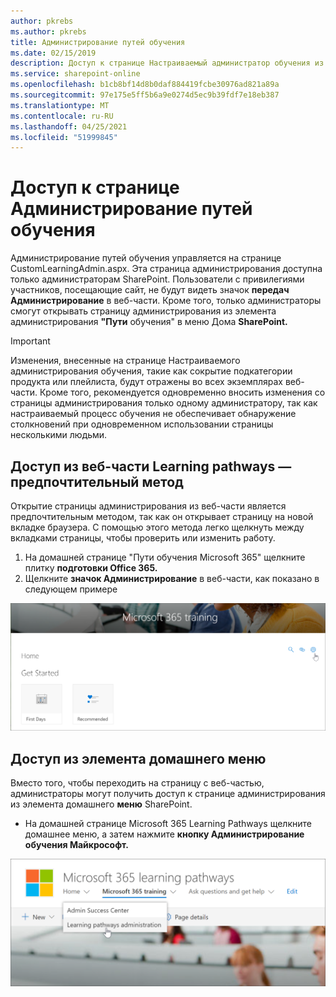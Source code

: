 ```yaml
---
author: pkrebs
ms.author: pkrebs
title: Администрирование путей обучения
ms.date: 02/15/2019
description: Доступ к странице Настраиваемый администратор обучения из веб-части или меню
ms.service: sharepoint-online
ms.openlocfilehash: b1cb8bf14d8b0daf884419fcbe30976ad821a89a
ms.sourcegitcommit: 97e175e5ff5b6a9e0274d5ec9b39fdf7e18eb387
ms.translationtype: MT
ms.contentlocale: ru-RU
ms.lasthandoff: 04/25/2021
ms.locfileid: "51999845"
---
```

# <a name="access-the-learning-pathways-administration-page"></a>Доступ к странице Администрирование путей обучения

Администрирование путей обучения управляется на странице CustomLearningAdmin.aspx. Эта страница администрирования доступна только администраторам SharePoint. Пользователи с привилегиями участников, посещающие сайт, не будут видеть значок **передач Администрирование** в веб-части. Кроме того, только администраторы смогут открывать страницу администрирования из элемента администрирования **"Пути** обучения" в меню Дома **SharePoint.** 

> [!IMPORTANT]
> Изменения, внесенные на странице Настраиваемого администрирования обучения, такие как сокрытие подкатегории продукта или плейлиста, будут отражены во всех экземплярах веб-части. Кроме того, рекомендуется одновременно вносить изменения со страницы администрирования только одному администратору, так как настраиваемый процесс обучения не обеспечивает обнаружение столкновений при одновременном использовании страницы несколькими людьми.  

## <a name="access-from-the-learning-pathways-web-part---preferred-method"></a>Доступ из веб-части Learning pathways — предпочтительный метод
Открытие страницы администрирования из веб-части является предпочтительным методом, так как он открывает страницу на новой вкладке браузера. С помощью этого метода легко щелкнуть между вкладками страницы, чтобы проверить или изменить работу.  

1. На домашней странице "Пути  обучения Microsoft 365" щелкните плитку **подготовки Office 365.**
2. Щелкните **значок Администрирование** в веб-части, как показано в следующем примере  

![cg-adminaccbtn.png](media/cg-adminaccbtn.png)

## <a name="access-from-the-home-menu-item"></a>Доступ из элемента домашнего меню
Вместо того, чтобы переходить на страницу с веб-частью, администраторы могут получить доступ к странице администрирования из элемента домашнего **меню** SharePoint. 

- На домашней странице Microsoft 365 Learning  Pathways щелкните домашнее меню, а затем нажмите **кнопку Администрирование обучения Майкрософт.**

![cg-adminaccmenu.png](media/cg-adminaccmenu.png)